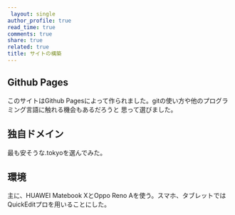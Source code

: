 ```yaml
---
 layout: single
author_profile: true
read_time: true
comments: true
share: true
related: true
title: サイトの構築
---
```


## Github Pages
このサイトはGithub Pagesによって作られました。gitの使い方や他のプログラミング言語に触れる機会もあるだろうと
思って選びました。

## 独自ドメイン
最も安そうな.tokyoを選んでみた。

## 環境
主に、HUAWEI Matebook XとOppo Reno Aを使う。スマホ、タブレットではQuickEditプロを用いることにした。

